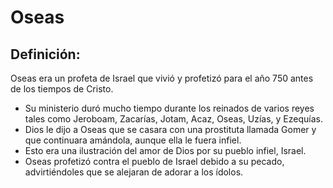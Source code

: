 # Oseas

## Definición: 

Oseas era un profeta de Israel que vivió y profetizó para el año 750 antes de los tiempos de Cristo.

* Su ministerio duró mucho tiempo durante los reinados  de varios reyes tales como Jeroboam, Zacarías, Jotam, Acaz, Oseas, Uzías, y Ezequías.
* Dios le dijo a Oseas que se casara con una prostituta llamada Gomer y que continuara amándola, aunque ella le fuera infiel.
* Esto era una ilustración del amor de Dios por su pueblo infiel, Israel.
* Oseas profetizó contra el pueblo de Israel debido a su pecado, advirtiéndoles que se alejaran de adorar a los ídolos.

